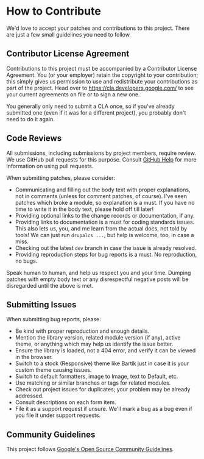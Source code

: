 # How to Contribute

We'd love to accept your patches and contributions to this project. There are just a few small guidelines you need to follow.

## Contributor License Agreement

Contributions to this project must be accompanied by a Contributor License Agreement. You (or your employer) retain the copyright to your contribution; this simply gives us permission to use and redistribute your contributions as part of the project. Head over to <https://cla.developers.google.com/> to see your current agreements on file or to sign a new one.

You generally only need to submit a CLA once, so if you've already submitted one (even if it was for a different project), you probably don't need to do it again.

## Code Reviews

All submissions, including submissions by project members, require review. We use GitHub pull requests for this purpose. Consult
[GitHub Help](https://help.github.com/articles/about-pull-requests/) for more information on using pull requests.

When submitting patches, please consider:

*   Communicating and filling out the body text with proper explanations, not in comments (unless for comment patches, of course). I've seen patches which broke a module, so explanation is a must. If you have no time to write it in the body text, please hold off till later!
*   Providing optional links to the change records or documentation, if any.
*   Providing links to documentation is a must for coding standards issues. This also lets us, you, and me learn from the actual docs, not told by tools! We can just run `drupalcs ...`, but help is welcome, too, in case a miss.
*   Checking out the latest `dev` branch in case the issue is already resolved.
*   Providing reproduction steps for bug reports is a must. No reproduction, no bugs.

Speak human to human, and help us respect you and your time. Dumping patches with empty body text or any disrespectful negative posts will be disregarded until the above is met.

## Submitting Issues

When submitting bug reports, please:

*   Be kind with proper reproduction and enough details.
*   Mention the library version, related module version (if any), active theme, or anything which may help us identify the issue better.
*   Ensure the library is loaded, not a 404 error, and verify it can be viewed in the browser.
*   Switch to a stock (Responsive) theme like Bartik just in case it is your custom theme causing issues.
*   Switch to default formatters, image to Image, text to Default, etc.
*   Use matching or similar branches or tags for related modules.
*   Check out project issues for duplicates; your problem may be already addressed.
*   Consult descriptions on each form item.
*   File it as a support request if unsure. We'll mark a bug as a bug even if you file it under support requests.

## Community Guidelines

This project follows
[Google's Open Source Community Guidelines](https://opensource.google.com/conduct/).
